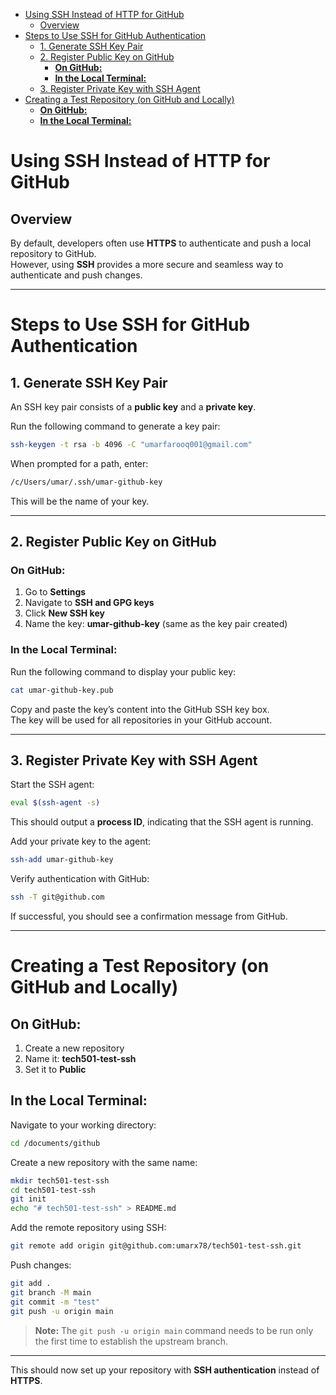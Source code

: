 - [Using SSH Instead of HTTP for GitHub](#using-ssh-instead-of-http-for-github)
  - [Overview](#overview)
- [Steps to Use SSH for GitHub Authentication](#steps-to-use-ssh-for-github-authentication)
  - [1. Generate SSH Key Pair](#1-generate-ssh-key-pair)
  - [2. Register Public Key on GitHub](#2-register-public-key-on-github)
    - [**On GitHub:**](#on-github)
    - [**In the Local Terminal:**](#in-the-local-terminal)
  - [3. Register Private Key with SSH Agent](#3-register-private-key-with-ssh-agent)
- [Creating a Test Repository (on GitHub and Locally)](#creating-a-test-repository-on-github-and-locally)
  - [**On GitHub:**](#on-github-1)
  - [**In the Local Terminal:**](#in-the-local-terminal-1)


# Using SSH Instead of HTTP for GitHub

## Overview
By default, developers often use **HTTPS** to authenticate and push a local repository to GitHub.  
However, using **SSH** provides a more secure and seamless way to authenticate and push changes.

---

# Steps to Use SSH for GitHub Authentication  

## 1. Generate SSH Key Pair  
An SSH key pair consists of a **public key** and a **private key**.  

Run the following command to generate a key pair:  

```sh
ssh-keygen -t rsa -b 4096 -C "umarfarooq001@gmail.com"
```

When prompted for a path, enter:  

```sh
/c/Users/umar/.ssh/umar-github-key
```

This will be the name of your key.

---

## 2. Register Public Key on GitHub  

### **On GitHub:**
1. Go to **Settings**  
2. Navigate to **SSH and GPG keys**  
3. Click **New SSH key**  
4. Name the key: **umar-github-key** (same as the key pair created)  

### **In the Local Terminal:**
Run the following command to display your public key:  

```sh
cat umar-github-key.pub
```

Copy and paste the key’s content into the GitHub SSH key box.  
The key will be used for all repositories in your GitHub account.  

---

## 3. Register Private Key with SSH Agent  

Start the SSH agent:  

```sh
eval $(ssh-agent -s)
```

This should output a **process ID**, indicating that the SSH agent is running.  

Add your private key to the agent:  

```sh
ssh-add umar-github-key
```

Verify authentication with GitHub:  

```sh
ssh -T git@github.com
```

If successful, you should see a confirmation message from GitHub.

---

# Creating a Test Repository (on GitHub and Locally)  

## **On GitHub:**
1. Create a new repository  
2. Name it: **tech501-test-ssh**  
3. Set it to **Public**  

## **In the Local Terminal:**  
Navigate to your working directory:  

```sh
cd /documents/github
```

Create a new repository with the same name:  

```sh
mkdir tech501-test-ssh
cd tech501-test-ssh
git init
echo "# tech501-test-ssh" > README.md
```

Add the remote repository using SSH:  

```sh
git remote add origin git@github.com:umarx78/tech501-test-ssh.git
```

Push changes:  

```sh
git add .
git branch -M main
git commit -m "test"
git push -u origin main
```

> **Note:** The `git push -u origin main` command needs to be run only the first time to establish the upstream branch.

---

This should now set up your repository with **SSH authentication** instead of **HTTPS**. 